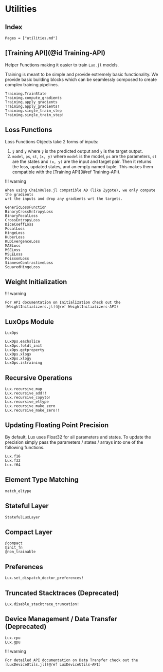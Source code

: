 # Utilities

## Index

```@index
Pages = ["utilities.md"]
```

## [Training API](@id Training-API)

Helper Functions making it easier to train `Lux.jl` models.

Training is meant to be simple and provide extremely basic functionality. We provide
basic building blocks which can be seamlessly composed to create complex training pipelines.

```@docs
Training.TrainState
Training.compute_gradients
Training.apply_gradients
Training.apply_gradients!
Training.single_train_step
Training.single_train_step!
```

## Loss Functions

Loss Functions Objects take 2 forms of inputs:

  1. `ŷ` and `y` where `ŷ` is the predicted output and `y` is the target output.
  2. `model`, `ps`, `st`, `(x, y)` where `model` is the model, `ps` are the parameters,
     `st` are the states and `(x, y)` are the input and target pair. Then it returns the
     loss, updated states, and an empty named tuple. This makes them compatible with the
     [Training API](@ref Training-API).

!!! warning

    When using ChainRules.jl compatible AD (like Zygote), we only compute the gradients
    wrt the inputs and drop any gradients wrt the targets.

```@docs
GenericLossFunction
BinaryCrossEntropyLoss
BinaryFocalLoss
CrossEntropyLoss
DiceCoeffLoss
FocalLoss
HingeLoss
HuberLoss
KLDivergenceLoss
MAELoss
MSELoss
MSLELoss
PoissonLoss
SiameseContrastiveLoss
SquaredHingeLoss
```

## Weight Initialization

!!! warning

    For API documentation on Initialization check out the
    [WeightInitializers.jl](@ref WeightInitializers-API)

## LuxOps Module

```@docs
LuxOps
```

```@docs
LuxOps.eachslice
LuxOps.foldl_init
LuxOps.getproperty
LuxOps.xlogx
LuxOps.xlogy
LuxOps.istraining
```

## Recursive Operations

```@docs
Lux.recursive_map
Lux.recursive_add!!
Lux.recursive_copyto!
Lux.recursive_eltype
Lux.recursive_make_zero
Lux.recursive_make_zero!!
```

## Updating Floating Point Precision

By default, Lux uses Float32 for all parameters and states. To update the precision
simply pass the parameters / states / arrays into one of the following functions.

```@docs
Lux.f16
Lux.f32
Lux.f64
```

## Element Type Matching

```@docs
match_eltype
```

## Stateful Layer

```@docs
StatefulLuxLayer
```

## Compact Layer

```@docs
@compact
@init_fn
@non_trainable
```

## Preferences

```@docs
Lux.set_dispatch_doctor_preferences!
```

## Truncated Stacktraces (Deprecated)

```@docs
Lux.disable_stacktrace_truncation!
```

## Device Management / Data Transfer (Deprecated)

```@docs
Lux.cpu
Lux.gpu
```

!!! warning

    For detailed API documentation on Data Transfer check out the
    [LuxDeviceUtils.jl](@ref LuxDeviceUtils-API)
